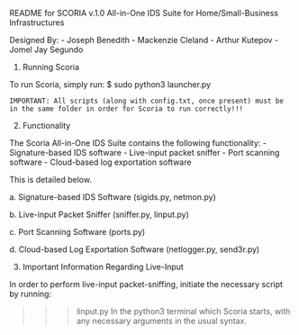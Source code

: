 README for SCORIA v.1.0 All-in-One IDS Suite for Home/Small-Business Infrastructures

Designed By:
    - Joseph Benedith
    - Mackenzie Cleland
    - Arthur Kutepov
    - Jomel Jay Segundo

1. Running Scoria

To run Scoria, simply run:
$ sudo python3 launcher.py

    IMPORTANT: All scripts (along with config.txt, once present) must be in the same folder in order for Scoria to run correctly!!!

2. Functionality

The Scoria All-in-One IDS Suite contains the following functionality:
    - Signature-based IDS software
    - Live-input packet sniffer
    - Port scanning software
    - Cloud-based log exportation software

This is detailed below.

a. Signature-based IDS Software (sigids.py, netmon.py)


b. Live-input Packet Sniffer (sniffer.py, linput.py)


c. Port Scanning Software (ports.py)


d. Cloud-based Log Exportation Software (netlogger.py, send3r.py)



3. Important Information Regarding Live-Input

In order to perform live-input packet-sniffing, initiate the necessary script by running:
>>> linput.py
In the python3 terminal which Scoria starts, with any necessary arguments in the usual syntax.
